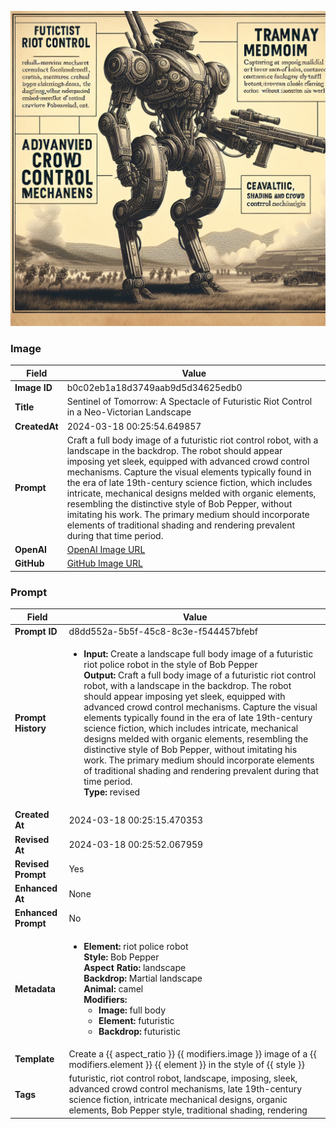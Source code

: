 

![data.id](./b0c02eb1a18d3749aab9d5d34625edb0.jpg)

### Image

| Field          | Value                                                                                                                     |
|----------------|---------------------------------------------------------------------------------------------------------------------------|
| **Image ID**             | b0c02eb1a18d3749aab9d5d34625edb0                                                                                                             |
| **Title**           | Sentinel of Tomorrow: A Spectacle of Futuristic Riot Control in a Neo-Victorian Landscape                                                                                                       |
| **CreatedAt**        | 2024-03-18 00:25:54.649857                                                                                                        |
| **Prompt**         | Craft a full body image of a futuristic riot control robot, with a landscape in the backdrop. The robot should appear imposing yet sleek, equipped with advanced crowd control mechanisms. Capture the visual elements typically found in the era of late 19th-century science fiction, which includes intricate, mechanical designs melded with organic elements, resembling the distinctive style of Bob Pepper, without imitating his work. The primary medium should incorporate elements of traditional shading and rendering prevalent during that time period.                                                                                                         |                                                                                          |
| **OpenAI**         | [OpenAI Image URL](https://oaidalleapiprodscus.blob.core.windows.net/private/org-TZj0gKpq3CiXdXNznVOkBYav/user-t5KW5S6yYiCS0u4yDWasqnEP/img-b4ajkZDGJ8sUbPNiNlZsiuxj.png?st=2024-03-17T23%3A25%3A49Z&se=2024-03-18T01%3A25%3A49Z&sp=r&sv=2021-08-06&sr=b&rscd=inline&rsct=image/png&skoid=6aaadede-4fb3-4698-a8f6-684d7786b067&sktid=a48cca56-e6da-484e-a814-9c849652bcb3&skt=2024-03-17T06%3A32%3A34Z&ske=2024-03-18T06%3A32%3A34Z&sks=b&skv=2021-08-06&sig=EQP2nUqzzPbAxaIs9TcR6vu7Cl8gR6mUIR72jKULtE0%3D)                                                                                |
| **GitHub**         | [GitHub Image URL](https://github.com/Caneta-Silva/cyber-tomorrow/blob/main/images/b0c02eb1a18d3749aab9d5d34625edb0/b0c02eb1a18d3749aab9d5d34625edb0.jpg)                                                                                |

### Prompt

| Field          | Value                                                                                                                                                                      |
|----------------|----------------------------------------------------------------------------------------------------------------------------------------------------------------------------|
| **Prompt ID**  | d8dd552a-5b5f-45c8-8c3e-f544457bfebf                                                                                                                                                            |
| **Prompt History** | <ul><li>**Input:** Create a landscape full body image of a futuristic riot police robot in the style of Bob Pepper <br> **Output:** Craft a full body image of a futuristic riot control robot, with a landscape in the backdrop. The robot should appear imposing yet sleek, equipped with advanced crowd control mechanisms. Capture the visual elements typically found in the era of late 19th-century science fiction, which includes intricate, mechanical designs melded with organic elements, resembling the distinctive style of Bob Pepper, without imitating his work. The primary medium should incorporate elements of traditional shading and rendering prevalent during that time period. <br> **Type:** revised</li></ul> |
| **Created At** | 2024-03-18 00:25:15.470353                                                                                                                                                   |
| **Revised At** | 2024-03-18 00:25:52.067959                                                                                                                                                   |
| **Revised Prompt** | Yes                                                                                                                                                                      |
| **Enhanced At** | None                                                                                                                                                  |
| **Enhanced Prompt** | No                                                                                                                                                                    |
| **Metadata**   | <ul><li>**Element:** riot police robot <br> **Style:** Bob Pepper <br> **Aspect Ratio:** landscape <br> **Backdrop:** Martial landscape <br> **Animal:** camel <br> **Modifiers:**<ul><li>**Image:** full body</li><li>**Element:** futuristic</li><li>**Backdrop:** futuristic</li></ul></li></ul> |
| **Template**   | Create a {{ aspect_ratio }} {{ modifiers.image }} image of a {{ modifiers.element }} {{ element }} in the style of {{ style }}                                                                                                                                           |
| **Tags**       | futuristic, riot control robot, landscape, imposing, sleek, advanced crowd control mechanisms, late 19th-century science fiction, intricate mechanical designs, organic elements, Bob Pepper style, traditional shading, rendering                                                                                                                   |


